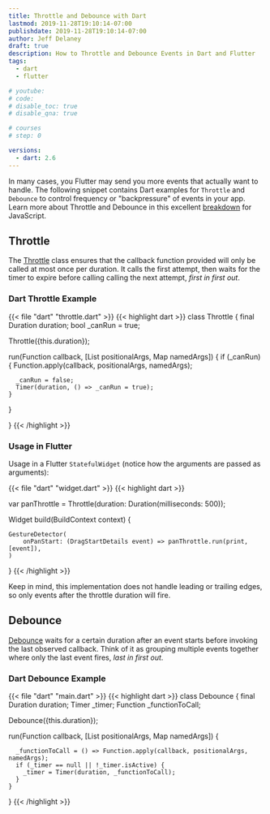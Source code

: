 ```yaml
---
title: Throttle and Debounce with Dart
lastmod: 2019-11-28T19:10:14-07:00
publishdate: 2019-11-28T19:10:14-07:00
author: Jeff Delaney
draft: true
description: How to Throttle and Debounce Events in Dart and Flutter
tags:
  - dart
  - flutter

# youtube:
# code:
# disable_toc: true
# disable_qna: true

# courses
# step: 0

versions:
  - dart: 2.6
---
```


In many cases, you Flutter may send you more events that actually want to
handle. The following snippet contains Dart examples for `Throttle` and
`Debounce` to control frequency or "backpressure" of events in your app. Learn
more about Throttle and Debounce in this excellent
[breakdown](https://css-tricks.com/debouncing-throttling-explained-examples/)
for JavaScript.

## Throttle

The [Throttle](https://lodash.com/docs/4.17.15#throttle) class ensures that the
callback function provided will only be called at most once per duration. It
calls the first attempt, then waits for the timer to expire before calling
calling the next attempt, _first in first out_.

### Dart Throttle Example

{{< file "dart" "throttle.dart" >}} {{< highlight dart >}} class Throttle {
final Duration duration; bool \_canRun = true;

Throttle({this.duration});

run(Function callback, [List positionalArgs, Map namedArgs]) { if (\_canRun) {
Function.apply(callback, positionalArgs, namedArgs);

      _canRun = false;
      Timer(duration, () => _canRun = true);
    }

}

} {{< /highlight >}}

### Usage in Flutter

Usage in a Flutter `StatefulWidget` (notice how the arguments are passed as
arguments):

{{< file "dart" "widget.dart" >}} {{< highlight dart >}}

var panThrottle = Throttle(duration: Duration(milliseconds: 500));

Widget build(BuildContext context) {

    GestureDetector(
        onPanStart: (DragStartDetails event) => panThrottle.run(print, [event]),
    )

} {{< /highlight >}}

Keep in mind, this implementation does not handle leading or trailing edges, so
only events after the throttle duration will fire.

## Debounce

[Debounce](https://lodash.com/docs/4.17.15#debounce) waits for a certain
duration after an event starts before invoking the last observed callback. Think
of it as grouping multiple events together where only the last event fires,
_last in first out_.

### Dart Debounce Example

{{< file "dart" "main.dart" >}} {{< highlight dart >}} class Debounce { final
Duration duration; Timer \_timer; Function \_functionToCall;

Debounce({this.duration});

run(Function callback, [List positionalArgs, Map namedArgs]) {

      _functionToCall = () => Function.apply(callback, positionalArgs, namedArgs);
      if (_timer == null || !_timer.isActive) {
        _timer = Timer(duration, _functionToCall);
      }
    }

} {{< /highlight >}}
